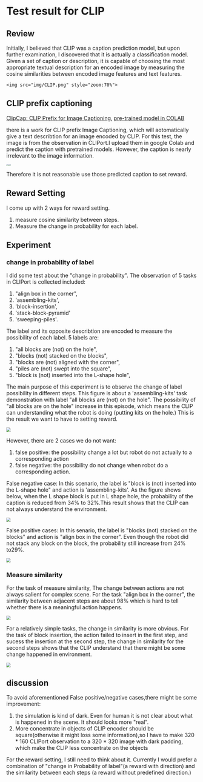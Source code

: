 # Test result for CLIP

## Review

Initially, I believed that CLIP was a caption prediction model, but upon further examination, I discovered that it is actually a classification model. Given a set of caption or description, it is capable of choosing the most appropriate textual description for an encoded image by measuring the cosine similarities  between encoded image features and text features.

`<img src="img/CLIP.png" style="zoom:70%">`

## CLIP prefix captioning

[ClipCap: CLIP Prefix for Image Captioning](https://arxiv.org/abs/2111.09734), [pre-trained model in COLAB](https://colab.research.google.com/drive/1tuoAC5F4sC7qid56Z0ap-stR3rwdk0ZV?usp=sharing)

there is a work for CLIP prefix Image Captioning, which will aotomatically give a text describtion for an image encoded by CLIP. For this test, the image is from the observation in CLIPort.I upload them in google Colab and predict the caption with pretrained models. However, the caption is nearly irrelevant to the image information.

<img src="img/ClipCap1.png" style="zoom:25%"><img src="img/ClipCap2.png" style="zoom:25%"><img src="img/ClipCap3.png" style="zoom:25%">

Therefore it is not reasonable use those predicted caption to set reward.

## Reward Setting

I come up with 2 ways for reward setting.

1) measure cosine similarity between steps.
2) Measure the change in probability for each label.

## Experiment

### change in probability of label

I did some test about the "change in probability". The observation of 5 tasks in CLIPort is collected included:

1) "align box in the corner",
2) 'assembling-kits',
3) 'block-insertion',
4) 'stack-block-pyramid'
5) 'sweeping-piles'.

The label and its opposite describtion are encoded to measure the possibility of each label.
5 labels are:

1) "all blocks are (not) on the hole",
2) "blocks (not) stacked on the blocks",
3) "blocks are (not) aligned with the corner",
4) "piles are  (not)  swept into the square",
5) "block is (not) inserted into the L-shape hole",

The main purpose of this experiment is to observe the change of label possibility in different steps.
This figure is about a 'assembling-kits' task demonstration with label "all blocks are (not) on the hole". The possibility of "all blocks are on the hole" increase in this episode, which means the CLIP can understanding what the robot is doing (putting kits on the hole.) This is the result we want to have to setting reward.

<img src="img/test1.png" style="zoom:70%">

However, there are 2 cases we do not want:

1) false positive: the possibility change a lot but robot do not actually to a corresponding action
2) false negative: the possibility do not change when robot do a corresponding action.

False negative case:
In this scenario, the label is "block is (not) inserted into the L-shape hole" and action is 'assembling-kits'. As the figure shows below, when the L shape block is put in L shape hole, the probability of the caption is reduced from 34% to 32%.This result shows that the CLIP can not always understand the environment.

<img src="img/test2.png" style="zoom:70%">

False positive cases:
In this senario, the label is "blocks (not) stacked on the blocks" and action is "align box in the corner". Even though the robot did not stack any block on the block, the probability still increase from 24% to29%.

<img src="img/test3.png" style="zoom:70%">

### Measure similarity

For the task of measure similarity,
The change between actions are not always salient for complex scene. For the task "align box in the corner", the similarity between adjacent steps are about 98% which is hard to tell whether there is a meaningful action happens.

<img src="img/test5.png" style="zoom:70%">

For a relatively simple tasks, the change in similarity is more obvious. For the task of block insertion, the action failed to insert in the first step, and sucess the insertion at the second step, the change in similarity for the second steps shows that the CLIP understand that there might be some change happened in environment.

<img src="img/test4.png" style="zoom:70%">

## discussion

To avoid aforementioned False positive/negative cases,there might be some improvement:

1) the simulation is kind of dark. Even for human it is not clear about what is happened in the scene. It should looks more "real".
2) More concentrate in objects of CLIP encoder should be square(otherwise it might loss some information),so I have to make 320 * 160 CLIPort observation to a 320 * 320 image with dark padding, which make the CLIP less concentrate on the objects

For the reward setting, I still need to think about it. Currently I would prefer a combination of "change in Probability of label"(a reward with direction) and the similarity between each steps (a reward without predefined direction.)
